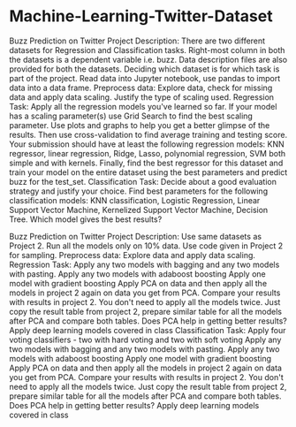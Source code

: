 # Machine-Learning-Twitter-Dataset

Buzz Prediction on Twitter
Project Description:
There are two different datasets for Regression and Classification tasks. Right-most column in both the datasets is a dependent variable i.e. buzz.
Data description files are also provided for both the datasets.
Deciding which dataset is for which task is part of the project.
Read data into Jupyter notebook, use pandas to import data into a data frame.
Preprocess data: Explore data, check for missing data and apply data scaling. Justify the type of scaling used.
Regression Task:
Apply all the regression models you've learned so far. If your model has a scaling parameter(s) use Grid Search to find the best scaling parameter. Use plots and graphs to help you get a better glimpse of the results. 
Then use cross-validation to find average training and testing score. 
Your submission should have at least the following regression models: KNN regressor, linear regression, Ridge, Lasso, polynomial regression, SVM both simple and with kernels. 
Finally, find the best regressor for this dataset and train your model on the entire dataset using the best parameters and predict buzz for the test_set.
Classification Task:
Decide about a good evaluation strategy and justify your choice.
Find best parameters for the following classification models: KNN classification, Logistic Regression, Linear Support Vector Machine, Kernelized Support Vector Machine, Decision Tree. 
Which model gives the best results?

Buzz Prediction on Twitter
Project Description:
Use same datasets as Project 2.
Run all the models only on 10% data. Use code given in Project 2 for sampling.
Preprocess data: Explore data and apply data scaling.
Regression Task:
Apply any two models with bagging and any two models with pasting.
Apply any two models with adaboost boosting
Apply one model with gradient boosting
Apply PCA on data and then apply all the models in project 2 again on data you get from PCA. Compare your results with results in project 2. You don't need to apply all the models twice. Just copy the result table from project 2, prepare similar table for all the models after PCA and compare both tables. Does PCA help in getting better results?
Apply deep learning models covered in class
Classification Task:
Apply four voting classifiers - two with hard voting and two with soft voting
Apply any two models with bagging and any two models with pasting.
Apply any two models with adaboost boosting
Apply one model with gradient boosting
Apply PCA on data and then apply all the models in project 2 again on data you get from PCA. Compare your results with results in project 2. You don't need to apply all the models twice. Just copy the result table from project 2, prepare similar table for all the models after PCA and compare both tables. Does PCA help in getting better results?
Apply deep learning models covered in class
